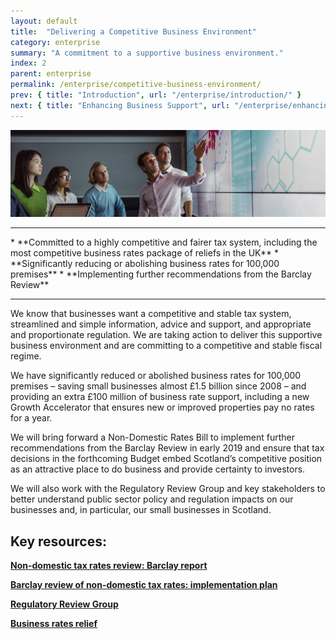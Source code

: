 ```yaml
---
layout: default
title:  "Delivering a Competitive Business Environment"
category: enterprise
summary: "A commitment to a supportive business environment."
index: 2
parent: enterprise
permalink: /enterprise/competitive-business-environment/
prev: { title: "Introduction", url: "/enterprise/introduction/" }
next: { title: "Enhancing Business Support", url: "/enterprise/enhancing-business-support/" }
---
```


![A group of people looking at a presentation](/assets/images/pageimages/enterprise1.jpg)
<br>
<hr>
* **Committed to a highly competitive and fairer tax system, including the most competitive business rates package of reliefs in the UK**
* **Significantly reducing or abolishing business rates for 100,000 premises**
* **Implementing further recommendations from the Barclay Review**

<hr>

We know that businesses want a competitive and stable tax system, streamlined and simple information, advice and support, and appropriate and proportionate regulation. We are taking action to deliver this supportive business environment and are committing to a competitive and stable fiscal regime.

We have significantly reduced or abolished business rates for 100,000 premises – saving small businesses almost £1.5 billion since 2008  – and providing an extra £100 million of business rate support, including a new Growth Accelerator that ensures new or improved properties pay no rates for a year. 

We will bring forward a Non-Domestic Rates Bill to implement further recommendations from the Barclay Review in early 2019 and ensure that tax decisions in the forthcoming Budget embed Scotland’s competitive position as an attractive place to do business and provide certainty to investors.

We will also work with the Regulatory Review Group and key stakeholders to better understand public sector policy and regulation impacts on our businesses and, in particular, our small businesses in Scotland.


## Key resources: 

**[Non-domestic tax rates review: Barclay report](https://beta.gov.scot/publications/report-barclay-review-non-domestic-rates/)**

**[Barclay review of non-domestic tax rates: implementation plan](http://www.gov.scot/Topics/Government/local-government/17999/11199/BarclayImplementationPlan)**

**[Regulatory Review Group](https://beta.gov.scot/groups/regulatory-review-group/)**

**[Business rates relief](https://www.mygov.scot/business-rates-relief/overview/)** 
